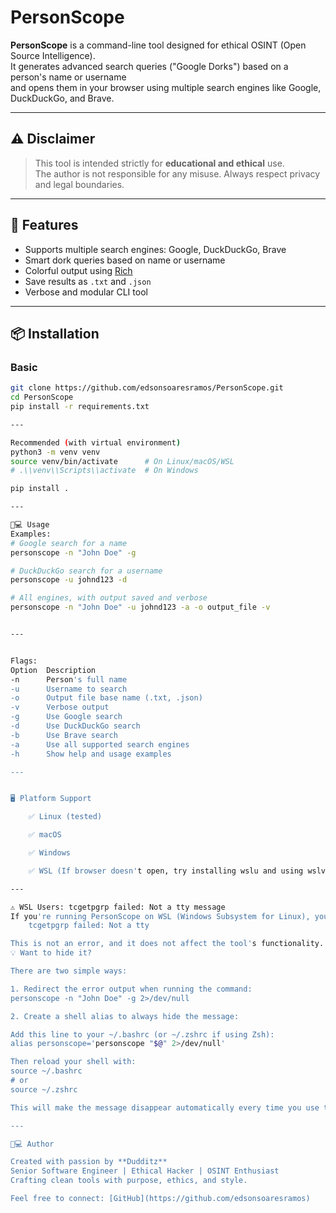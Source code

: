 # PersonScope

**PersonScope** is a command-line tool designed for ethical OSINT (Open Source Intelligence).  
It generates advanced search queries ("Google Dorks") based on a person's name or username  
and opens them in your browser using multiple search engines like Google, DuckDuckGo, and Brave.

---

## ⚠️ Disclaimer

> This tool is intended strictly for **educational and ethical** use.  
> The author is not responsible for any misuse. Always respect privacy and legal boundaries.

---

## 🚀 Features

- Supports multiple search engines: Google, DuckDuckGo, Brave
- Smart dork queries based on name or username
- Colorful output using [Rich](https://github.com/Textualize/rich)
- Save results as `.txt` and `.json`
- Verbose and modular CLI tool

---

## 📦 Installation

### Basic

```bash
git clone https://github.com/edsonsoaresramos/PersonScope.git
cd PersonScope
pip install -r requirements.txt

---

Recommended (with virtual environment)
python3 -m venv venv
source venv/bin/activate      # On Linux/macOS/WSL
# .\\venv\\Scripts\\activate  # On Windows

pip install .

---

🧑💻 Usage
Examples:
# Google search for a name
personscope -n "John Doe" -g

# DuckDuckGo search for a username
personscope -u johnd123 -d

# All engines, with output saved and verbose
personscope -n "John Doe" -u johnd123 -a -o output_file -v


---


Flags:
Option	Description
-n	    Person's full name
-u	    Username to search
-o	    Output file base name (.txt, .json)
-v	    Verbose output
-g	    Use Google search
-d	    Use DuckDuckGo search
-b	    Use Brave search
-a	    Use all supported search engines
-h	    Show help and usage examples

---


🖥️ Platform Support

    ✅ Linux (tested)

    ✅ macOS

    ✅ Windows

    ✅ WSL (If browser doesn't open, try installing wslu and using wslview)

---

⚠️ WSL Users: tcgetpgrp failed: Not a tty message
If you're running PersonScope on WSL (Windows Subsystem for Linux), you might see the following message in your terminal after running a search:
    tcgetpgrp failed: Not a tty

This is not an error, and it does not affect the tool's functionality. It's a harmless system message related to how WSL handles terminal sessions when opening multiple browser tabs.
💡 Want to hide it?

There are two simple ways:

1. Redirect the error output when running the command:
personscope -n "John Doe" -g 2>/dev/null

2. Create a shell alias to always hide the message:

Add this line to your ~/.bashrc (or ~/.zshrc if using Zsh):
alias personscope='personscope "$@" 2>/dev/null'

Then reload your shell with:
source ~/.bashrc
# or
source ~/.zshrc

This will make the message disappear automatically every time you use the tool.

---

👨💻 Author

Created with passion by **Dudditz**  
Senior Software Engineer | Ethical Hacker | OSINT Enthusiast  
Crafting clean tools with purpose, ethics, and style.

Feel free to connect: [GitHub](https://github.com/edsonsoaresramos)
